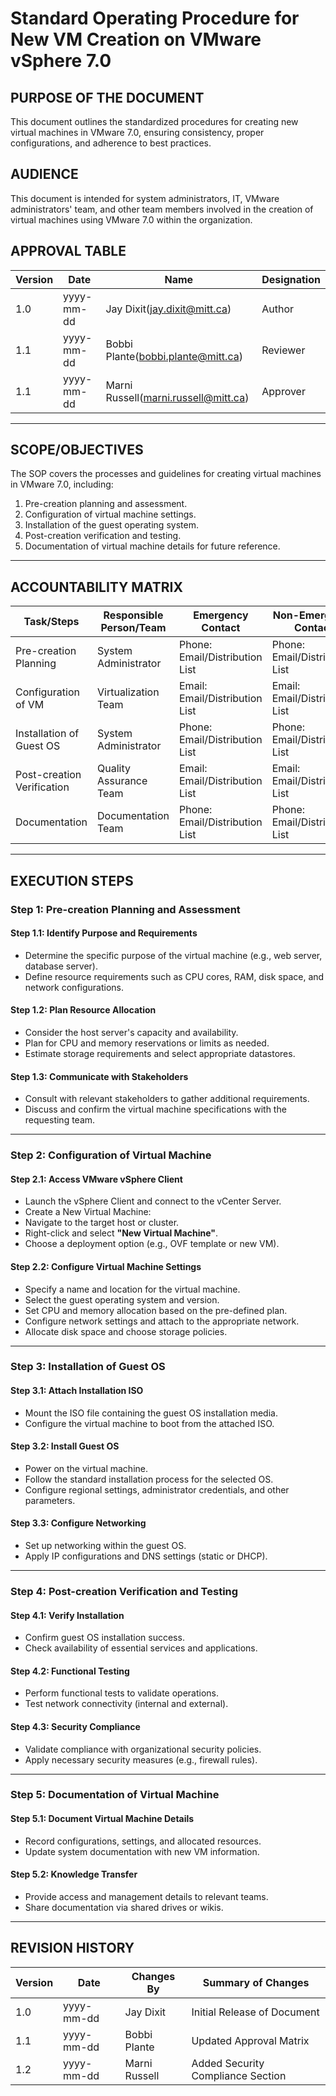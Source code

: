 # Standard Operating Procedure for New VM Creation on VMware vSphere 7.0

## PURPOSE OF THE DOCUMENT
This document outlines the standardized procedures for creating new virtual machines in VMware 7.0, ensuring consistency, proper configurations, and adherence to best practices.

## AUDIENCE
This document is intended for system administrators, IT, VMware administrators' team, and other team members involved in the creation of virtual machines using VMware 7.0 within the organization.

## APPROVAL TABLE

| **Version** | **Date**   | **Name**               | **Designation** |
|-------------|------------|------------------------|-----------------|
| 1.0         | yyyy-mm-dd | Jay Dixit(jay.dixit@mitt.ca)                  | Author          | 
| 1.1         | yyyy-mm-dd | Bobbi Plante(bobbi.plante@mitt.ca)            | Reviewer        |
| 1.1         | yyyy-mm-dd | Marni Russell(marni.russell@mitt.ca)          | Approver        |

---

## SCOPE/OBJECTIVES
The SOP covers the processes and guidelines for creating virtual machines in VMware 7.0, including:
1. Pre-creation planning and assessment.
2. Configuration of virtual machine settings.
3. Installation of the guest operating system.
4. Post-creation verification and testing.
5. Documentation of virtual machine details for future reference.

---

## ACCOUNTABILITY MATRIX

| **Task/Steps**               | **Responsible Person/Team** | **Emergency Contact**       | **Non-Emergency Contact**   | **Review/Approval** |
|------------------------------|-----------------------------|------------------------------|------------------------------|---------------------|
| Pre-creation Planning        | System Administrator        | Phone: Email/Distribution List     | Phone: Email/Distribution List | IT Manager          |
| Configuration of VM          | Virtualization Team         | Email: Email/Distribution List     | Email: Email/Distribution List | IT Ops Manager      |
| Installation of Guest OS     | System Administrator        | Phone: Email/Distribution List     | Phone: Email/Distribution List | IT Manager          |
| Post-creation Verification   | Quality Assurance Team      | Email: Email/Distribution List     | Email: Email/Distribution List | QA Manager          |
| Documentation                | Documentation Team          | Phone: Email/Distribution List     | Phone: Email/Distribution List | Author              |

---

## EXECUTION STEPS

### Step 1: Pre-creation Planning and Assessment
#### Step 1.1: Identify Purpose and Requirements
- Determine the specific purpose of the virtual machine (e.g., web server, database server).
- Define resource requirements such as CPU cores, RAM, disk space, and network configurations.

#### Step 1.2: Plan Resource Allocation
- Consider the host server's capacity and availability.
- Plan for CPU and memory reservations or limits as needed.
- Estimate storage requirements and select appropriate datastores.

#### Step 1.3: Communicate with Stakeholders
- Consult with relevant stakeholders to gather additional requirements.
- Discuss and confirm the virtual machine specifications with the requesting team.

---

### Step 2: Configuration of Virtual Machine
#### Step 2.1: Access VMware vSphere Client
   - Launch the vSphere Client and connect to the vCenter Server.
   - Create a New Virtual Machine:
   - Navigate to the target host or cluster.
   - Right-click and select **"New Virtual Machine"**.
   - Choose a deployment option (e.g., OVF template or new VM).

#### Step 2.2: Configure Virtual Machine Settings
- Specify a name and location for the virtual machine.
- Select the guest operating system and version.
- Set CPU and memory allocation based on the pre-defined plan.
- Configure network settings and attach to the appropriate network.
- Allocate disk space and choose storage policies.

---

### Step 3: Installation of Guest OS
#### Step 3.1: Attach Installation ISO
- Mount the ISO file containing the guest OS installation media.
- Configure the virtual machine to boot from the attached ISO.

#### Step 3.2: Install Guest OS
- Power on the virtual machine.
- Follow the standard installation process for the selected OS.
- Configure regional settings, administrator credentials, and other parameters.

#### Step 3.3: Configure Networking
- Set up networking within the guest OS.
- Apply IP configurations and DNS settings (static or DHCP).

---

### Step 4: Post-creation Verification and Testing
#### Step 4.1: Verify Installation
- Confirm guest OS installation success.
- Check availability of essential services and applications.

#### Step 4.2: Functional Testing
- Perform functional tests to validate operations.
- Test network connectivity (internal and external).

#### Step 4.3: Security Compliance
- Validate compliance with organizational security policies.
- Apply necessary security measures (e.g., firewall rules).

---

### Step 5: Documentation of Virtual Machine
#### Step 5.1: Document Virtual Machine Details
- Record configurations, settings, and allocated resources.
- Update system documentation with new VM information.

#### Step 5.2: Knowledge Transfer
- Provide access and management details to relevant teams.
- Share documentation via shared drives or wikis.

---

## REVISION HISTORY

| **Version** | **Date**       | **Changes By**      | **Summary of Changes**              |
|-------------|----------------|---------------------|--------------------------------------|
| 1.0         | yyyy-mm-dd     | Jay Dixit           | Initial Release of Document          |
| 1.1         | yyyy-mm-dd     | Bobbi Plante        | Updated Approval Matrix              |
| 1.2         | yyyy-mm-dd     | Marni Russell       | Added Security Compliance Section    |
